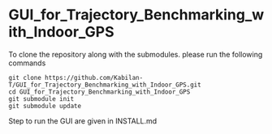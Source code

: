 # GUI_for_Trajectory_Benchmarking_with_Indoor_GPS

To clone the repository along with the submodules. please run the following commands
  ```
  git clone https://github.com/Kabilan-T/GUI_for_Trajectory_Benchmarking_with_Indoor_GPS.git
  cd GUI_for_Trajectory_Benchmarking_with_Indoor_GPS
  git submodule init
  git submodule update
  ```

Step to run the GUI are given in INSTALL.md
